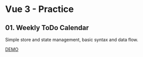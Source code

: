 # Vue 3 - Practice

## 01. Weekly ToDo Calendar

Simple store and state management, basic syntax and data flow.

[DEMO](https://kwchang0831-vue-ex01.surge.sh/)
